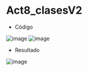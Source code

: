 # Act8_clasesV2

- Código

![image](https://github.com/user-attachments/assets/df2ed77a-e57b-4b92-a539-66e62b409ef1)
![image](https://github.com/user-attachments/assets/9cf4e028-15af-49c9-b4ae-5d87035382ca)


- Resultado

![image](https://github.com/user-attachments/assets/4e0fe548-a50c-4d16-af5f-867161e922c4)


